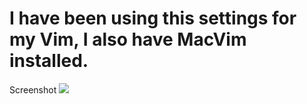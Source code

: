 # I have been using this settings for my Vim, I also have MacVim installed.

Screenshot ![](https://d.pr/i/wHSPZW)
